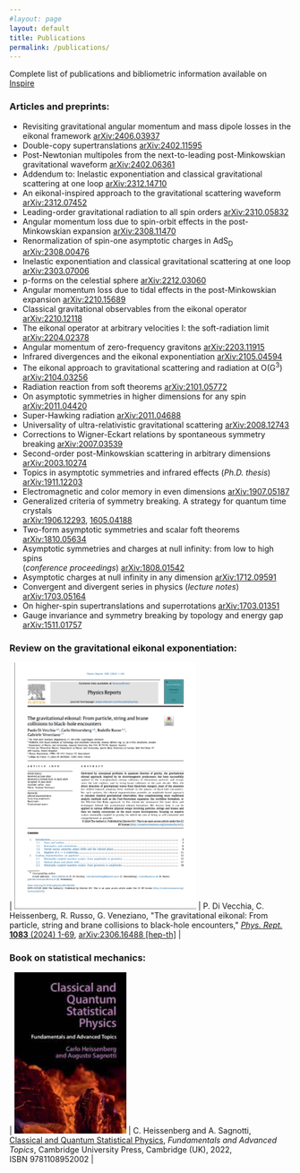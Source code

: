 ```yaml
---
#layout: page
layout: default
title: Publications
permalink: /publications/
---
```


Complete list of publications and bibliometric information available on [Inspire](https://inspirehep.net/authors/1680255)

### Articles and preprints:
- Revisiting gravitational angular momentum and mass dipole losses in the eikonal framework [arXiv:2406.03937](https://arxiv.org/abs/2406.03937)
- Double-copy supertranslations [arXiv:2402.11595](https://arxiv.org/abs/2402.11595)
- Post-Newtonian multipoles from the next-to-leading post-Minkowskian gravitational waveform [arXiv:2402.06361](https://arxiv.org/abs/2402.06361)
- Addendum to: Inelastic exponentiation and classical gravitational scattering at one loop [arXiv:2312.14710](https://arxiv.org/abs/2312.14710)
- An eikonal-inspired approach to the gravitational scattering waveform [arXiv:2312.07452](https://arxiv.org/abs/2312.07452)
- Leading-order gravitational radiation to all spin orders [arXiv:2310.05832](https://arxiv.org/abs/2310.05832)
- Angular momentum loss due to spin-orbit effects in the post-Minkowskian expansion [arXiv:2308.11470](https://arxiv.org/abs/2308.11470)
- Renormalization of spin-one asymptotic charges in AdS<sub>D</sub>​ [arXiv:2308.00476](https://arxiv.org/abs/2308.00476)
- Inelastic exponentiation and classical gravitational scattering at one loop [arXiv:2303.07006](https://arxiv.org/abs/2303.07006)
- p-forms on the celestial sphere [arXiv:2212.03060](https://arxiv.org/abs/2212.03060)
- Angular momentum loss due to tidal effects in the post-Minkowskian expansion [arXiv:2210.15689](https://arxiv.org/abs/2210.15689)
- Classical gravitational observables from the eikonal operator [arXiv:2210.12118](https://arxiv.org/abs/2210.12118)
- The eikonal operator at arbitrary velocities I: the soft-radiation limit [arXiv:2204.02378](https://arxiv.org/abs/2204.02378)
- Angular momentum of zero-frequency gravitons [arXiv:2203.11915](https://arxiv.org/abs/2203.11915)
- Infrared divergences and the eikonal exponentiation [arXiv:2105.04594](https://arxiv.org/abs/2105.04594)
- The eikonal approach to gravitational scattering and radiation at O(G<sup>3</sup>) [arXiv:2104.03256](https://arxiv.org/abs/2104.03256)
- Radiation reaction from soft theorems [arXiv:2101.05772](https://arxiv.org/abs/2101.05772)
- On asymptotic symmetries in higher dimensions for any spin [arXiv:2011.04420](https://arxiv.org/abs/2011.04420)
- Super-Hawking radiation [arXiv:2011.04688](https://arxiv.org/abs/2011.04688)
- Universality of ultra-relativistic gravitational scattering [arXiv:2008.12743](https://arxiv.org/abs/2008.12743)
- Corrections to Wigner-Eckart relations by spontaneous symmetry breaking [arXiv:2007.03539](https://arxiv.org/abs/2007.03539)
- Second-order post-Minkowskian scattering in arbitrary dimensions [arXiv:2003.10274](https://arxiv.org/abs/2003.10274)
- Topics in asymptotic symmetries and infrared effects (*Ph.D. thesis*) [arXiv:1911.12203](https://arxiv.org/abs/1911.12203)
- Electromagnetic and color memory in even dimensions [arXiv:1907.05187](https://arxiv.org/abs/1907.05187)
- Generalized criteria of symmetry breaking. A strategy for quantum time crystals <br> [arXiv:1906.12293](https://arxiv.org/abs/1906.12293), [1605.04188](https://arxiv.org/abs/1605.04188)
- Two-form asymptotic symmetries and scalar foft theorems [arXiv:1810.05634](https://arxiv.org/abs/1810.05634)
- Asymptotic symmetries and charges at null infinity: from low to high spins <br> (*conference proceedings*) [arXiv:1808.01542](https://arxiv.org/abs/1808.01542)
- Asymptotic charges at null infinity in any dimension [arXiv:1712.09591](https://arxiv.org/abs/1712.09591)
- Convergent and divergent series in physics (*lecture notes*) [arXiv:1703.05164](https://arxiv.org/abs/1703.05164)
- On higher-spin supertranslations and superrotations [arXiv:1703.01351](https://arxiv.org/abs/1703.01351)
- Gauge invariance and symmetry breaking by topology and energy gap [arXiv:1511.01757](https://arxiv.org/abs/1511.01757)


### Review on the gravitational eikonal exponentiation:

| <img src="/assets/figures/physrept.png" width="325"> | P. Di Vecchia, C. Heissenberg, R. Russo, G. Veneziano, "The gravitational eikonal: From particle, string and brane collisions to black-hole encounters," [*Phys. Rept.* **1083** (2024) 1-69](https://doi.org/10.1016/j.physrep.2024.06.002), [arXiv:2306.16488 [hep-th]](https://arxiv.org/abs/2306.16488)  |

### Book on statistical mechanics:

| <img src="/assets/figures/book.jpeg" width="200"> | C. Heissenberg and A. Sagnotti, <br> [Classical and Quantum Statistical Physics](http://dx.doi.org/10.1017/9781108952002),  *Fundamentals and Advanced Topics*, Cambridge University Press, Cambridge (UK), 2022, <br> ISBN 9781108952002 |

